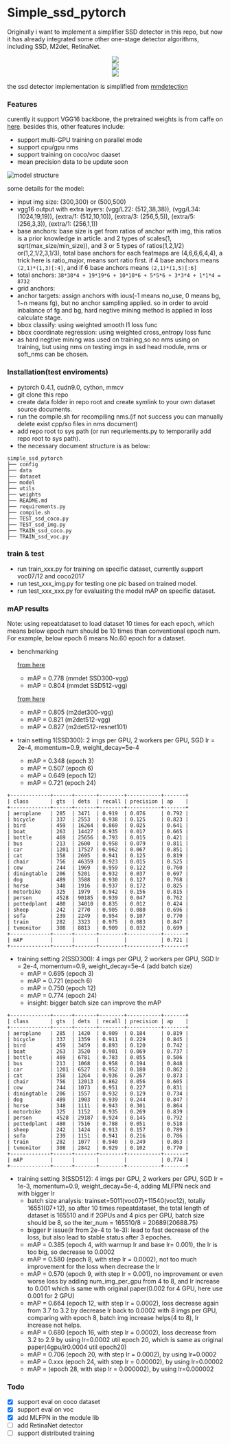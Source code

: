 # Simple_ssd_pytorch

Originally i want to implement a simplifier SSD detector in this repo, but now it has already integrated some other one-stage detector algorithms, including SSD, M2det, RetinaNet.
<div align=center><img src="https://github.com/ximitiejiang/simple_ssd_pytorch/blob/master/data/test14_result.jpeg"/></div>
<div align=center><img src="https://github.com/ximitiejiang/simple_ssd_pytorch/blob/master/data/test11_result.jpg"/></div>
<div align=center><img src="https://github.com/ximitiejiang/simple_ssd_pytorch/blob/master/data/video_result.jpg"/></div>

the ssd detector implementation is simplified from [mmdetection](https://github.com/open-mmlab/mmdetection)

### Features
curently it support VGG16 backbone, the pretrained weights is from caffe on [here](https://s3.ap-northeast-2.amazonaws.com/open-mmlab/pretrain/third_party/vgg16_caffe-292e1171.pth).
besides this, other features include:
+ support multi-GPU training on parallel mode
+ support cpu/gpu nms
+ support training on coco/voc daaset
+ mean precision data to be update soon

![model structure](https://github.com/ximitiejiang/simple_ssd_pytorch/blob/master/data/ssd_structure.jpg)

some details for the model:
+ input img size: (300,300) or (500,500)
+ vgg16 output with extra layers: (vgg/L22: (512,38,38)), (vgg/L34: (1024,19,19)),
(extra/1: (512,10,10)), (extra/3: (256,5,5)), (extra/5: (256,3,3)), (extra/1: (256,1,1))
+ base anchors: base size is get from ratios of anchor with img, this ratios is a prior knowledge in article.
and 2 types of scales(1, sqrt(max_size/min_size)), and 3 or 5 types of ratios(1,2,1/2) or(1,2,1/2,3,1/3), 
total base anchors for each featmaps are (4,6,6,6,4,4), a trick here is ratio_major, means sort ratio first.
if 4 base anchors means `(2,1)*(1,3)[:4]`, and if 6 base anchors means `(2,1)*(1,5)[:6]`
+ total anchors: `38*38*4 + 19*19*6 + 10*10*6 + 5*5*6 + 3*3*4 + 1*1*4 = 8732`
+ grid anchors: 
+ anchor targets: assign anchors with ious(-1 means no_use, 0 means bg, 1~n means fg), but no anchor sampling applied.
so in order to avoid inbalance of fg and bg, hard negtive mining method is applied in loss calculate stage. 
+ bbox classify: using weighted smooth l1 loss func
+ bbox coordinate regression: using weighted cross_entropy loss func
+ as hard negtive mining was used on training,so no nms using on training, 
but using nms on testing imgs in ssd head module, nms or soft_nms can be chosen.

### Installation(test enviroments)
+ pytorch 0.4.1, cudn9.0, cython, mmcv
+ git clone this repo
+ create data folder in repo root and create symlink to your own dataset source documents.
+ run the compile.sh for recompiling nms.(if not success you can manually delete exist cpp/so files in nms document)
+ add repo root to sys path (or run requriements.py to temporarily add repo root to sys path).
+ the necessary document structure is as below:

```
simple_ssd_pytorch
├── config
├── data
├── dataset
├── model
├── utils
├── weights
├── README.md
├── requirements.py
├── compile.sh
├── TEST_ssd_coco.py
├── TEST_ssd_img.py
├── TRAIN_ssd_coco.py
├── TRAIN_ssd_voc.py
```

### train & test
+ run train_xxx.py for training on specific dataset, currently support voc07/12 and coco2017
+ run test_xxx_img.py for testing one pic based on trained model.
+ run test_xxx_xxx.py for evaluating the model mAP on specific dataset.

### mAP results

Note: using repeatdataset to load dataset 10 times for each epoch, which means below epoch num should be 10 times than conventional epoch num. For example, below epoch 6 means No.60 epoch for a dataset.

+ benchmarking

    [from here](https://github.com/open-mmlab/mmdetection/blob/master/MODEL_ZOO.md)    
    + mAP = 0.778 (mmdet SSD300-vgg)
    + mAP = 0.804 (mmdet SSD512-vgg)
    
    [from here](https://github.com/qijiezhao/pytorch-ssd)
    + mAP = 0.805 (m2det300-vgg) 
    + mAP = 0.821 (m2det512-vgg)
    + mAP = 0.827 (m2det512-resnet101)
    
+ train setting 1(SSD300): 2 imgs per GPU, 2 workers per GPU, SGD lr = 2e-4, momentum=0.9, weight_decay=5e-4
    + mAP = 0.348 (epoch 3)
    + mAP = 0.507 (epoch 6)
    + mAP = 0.649 (epoch 12)
    + mAP = 0.721 (epoch 24)
```
+-------------+------+-------+--------+-----------+-------+
| class       | gts  | dets  | recall | precision | ap    |
+-------------+------+-------+--------+-----------+-------+
| aeroplane   | 285  | 3471  | 0.919  | 0.076     | 0.792 |
| bicycle     | 337  | 2553  | 0.938  | 0.125     | 0.823 |
| bird        | 459  | 16264 | 0.869  | 0.025     | 0.641 |
| boat        | 263  | 14427 | 0.935  | 0.017     | 0.665 |
| bottle      | 469  | 25656 | 0.793  | 0.015     | 0.421 |
| bus         | 213  | 2600  | 0.958  | 0.079     | 0.811 |
| car         | 1201 | 17527 | 0.962  | 0.067     | 0.851 |
| cat         | 358  | 2695  | 0.941  | 0.125     | 0.819 |
| chair       | 756  | 46359 | 0.923  | 0.015     | 0.525 |
| cow         | 244  | 1969  | 0.959  | 0.122     | 0.760 |
| diningtable | 206  | 5201  | 0.932  | 0.037     | 0.697 |
| dog         | 489  | 3588  | 0.930  | 0.127     | 0.768 |
| horse       | 348  | 1916  | 0.937  | 0.172     | 0.825 |
| motorbike   | 325  | 1979  | 0.942  | 0.156     | 0.815 |
| person      | 4528 | 90185 | 0.939  | 0.047     | 0.762 |
| pottedplant | 480  | 34010 | 0.835  | 0.012     | 0.424 |
| sheep       | 242  | 2770  | 0.905  | 0.080     | 0.696 |
| sofa        | 239  | 2249  | 0.954  | 0.107     | 0.770 |
| train       | 282  | 3323  | 0.975  | 0.083     | 0.847 |
| tvmonitor   | 308  | 8813  | 0.909  | 0.032     | 0.699 |
+-------------+------+-------+--------+-----------+-------+
| mAP         |      |       |        |           | 0.721 |
+-------------+------+-------+--------+-----------+-------+
```
+ training setting 2(SSD300): 4 imgs per GPU, 2 workers per GPU, SGD lr = 2e-4, momentum=0.9, weight_decay=5e-4  (add batch size)
    + mAP = 0.695 (epoch 3)
    + mAP = 0.721 (epoch 6)
    + mAP = 0.750 (epoch 12)
    + mAP = 0.774 (epoch 24)
    + insight: bigger batch size can improve the mAP
```
+-------------+------+-------+--------+-----------+-------+
| class       | gts  | dets  | recall | precision | ap    |
+-------------+------+-------+--------+-----------+-------+
| aeroplane   | 285  | 1420  | 0.909  | 0.184     | 0.819 |
| bicycle     | 337  | 1359  | 0.911  | 0.229     | 0.845 |
| bird        | 459  | 3459  | 0.893  | 0.120     | 0.742 |
| boat        | 263  | 3520  | 0.901  | 0.069     | 0.737 |
| bottle      | 469  | 6781  | 0.783  | 0.055     | 0.506 |
| bus         | 213  | 1068  | 0.958  | 0.194     | 0.848 |
| car         | 1201 | 6527  | 0.952  | 0.180     | 0.862 |
| cat         | 358  | 1264  | 0.936  | 0.267     | 0.873 |
| chair       | 756  | 12013 | 0.862  | 0.056     | 0.605 |
| cow         | 244  | 1073  | 0.951  | 0.227     | 0.831 |
| diningtable | 206  | 1557  | 0.932  | 0.129     | 0.734 |
| dog         | 489  | 1903  | 0.939  | 0.244     | 0.847 |
| horse       | 348  | 1111  | 0.943  | 0.301     | 0.864 |
| motorbike   | 325  | 1152  | 0.935  | 0.269     | 0.839 |
| person      | 4528 | 29187 | 0.924  | 0.145     | 0.792 |
| pottedplant | 480  | 7516  | 0.788  | 0.051     | 0.518 |
| sheep       | 242  | 1424  | 0.913  | 0.157     | 0.789 |
| sofa        | 239  | 1151  | 0.941  | 0.216     | 0.786 |
| train       | 282  | 1077  | 0.940  | 0.249     | 0.863 |
| tvmonitor   | 308  | 2842  | 0.929  | 0.102     | 0.770 |
+-------------+------+-------+--------+-----------+-------+
| mAP         |      |       |        |           | 0.774 |
+-------------+------+-------+--------+-----------+-------+
```

+ training setting 3(SSD512): 4 imgs per GPU, 2 workers per GPU, SGD lr = 1e-3, momentum=0.9, weight_decay=5e-4, adding MLFPN neck and with bigger lr
    + batch size analysis: trainset=5011(voc07)+11540(voc12), totally 16551(07+12), so after 10 times repeatdataset, the total length of dataset is 165510
    and if 2GPUs and 4 pics per GPU, batch size should be 8, so the iter_num = 165510/8 = 20689(20688.75) 
    + bigger lr issue(lr from 2e-4 to 1e-3): lead to fast decrease of the loss, but also lead to stable status after 3 epoches. 
    + mAP = 0.385 (epoch 4, with warmup lr and base lr= 0.001), the lr is too big, so decrease to 0.0002
    + mAP = 0.580 (epoch 8, with step lr = 0.0002), not too much improvement for the loss when decrease the lr
    + mAP = 0.570 (epoch 9, with step lr = 0.001), no improvement or even worse loss by adding num_img_per_gpu from 4 to 8, and lr increase to 0.001 which is same with original paper(0.002 for 4 GPU, here use 0.001 for 2 GPU) 
    + mAP = 0.664 (epoch 12, with step lr = 0.0002), loss decrease again from 3.7 to 3.2 by decrease lr back to 0.0002 with 8 imgs per GPU, comparing with epoch 8, batch img increase helps(4 to 8), lr increase not helps.
    + mAP = 0.680 (epoch 16, with step lr = 0.0002), loss decrease from 3.2 to 2.9 by using lr=0.0002 util epoch 20, which is same as original paper(4gpu/lr0.0004 util epoch20)
    + mAP = 0.706 (epoch 20, with step lr = 0.0002), by using lr=0.0002
    + mAP = 0.xxx (epoch 24, with step lr = 0.00002), by using lr=0.00002
    + mAP =  (epoch 28, with step lr = 0.000002), by using lr=0.000002
      
### Todo
+ [x] support eval on coco dataset
+ [x] support eval on voc
+ [x] add MLFPN in the module lib
+ [ ] add RetinaNet detector
+ [ ] support distributed training